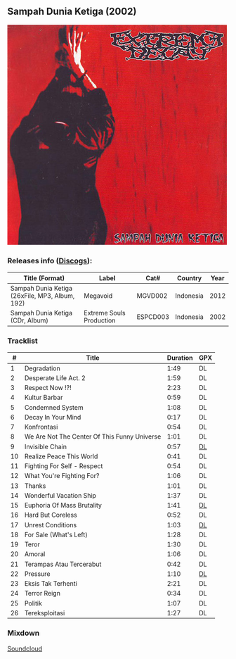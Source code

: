 ## Sampah Dunia Ketiga (2002)

![Alt text](cover.jpg?raw=true "Sampah Dunia Ketiga")

### Releases info ([Discogs](https://www.discogs.com/Extreme-Decay-Sampah-Dunia-Ketiga/release/3681444)):

| Title (Format) | Label | Cat# | Country | Year |
| --- | --- | --- | --- | --- |
| Sampah Dunia Ketiga ‎(26xFile, MP3, Album, 192) | Megavoid | MGVD002 | Indonesia | 2012 |
| Sampah Dunia Ketiga ‎(CDr, Album) | Extreme Souls Production | ESPCD003 | Indonesia | 2002 |

### Tracklist

| # | Title | Duration | GPX |
| --- | --- | --- | --- |
| 1 | Degradation | 1:49 | DL |
| 2 | Desperate Life Act. 2 | 1:59 | DL |
| 3 | Respect Now !?! | 2:23 | DL |
| 4 | Kultur Barbar | 0:59 | DL |
| 5 | Condemned System | 1:08 | DL |
| 6 | Decay In Your Mind | 0:17 | DL |
| 7 | Konfrontasi | 0:54 | DL |
| 8 | We Are Not The Center Of This Funny Universe | 1:01 | DL |
| 9 | Invisible Chain | 0:57 | [DL](09.%20Invisible%20Chain.gpx?raw=true) |
| 10 | Realize Peace This World | 0:41 | DL |
| 11 | Fighting For Self - Respect | 0:54 | DL |
| 12 | What You're Fighting For? | 1:06 | DL |
| 13 | Thanks | 1:01 | DL |
| 14 | Wonderful Vacation Ship | 1:37 | DL |
| 15 | Euphoria Of Mass Brutality | 1:41 | [DL](15.%20Euphoria%20Of%20Mass%20Brutality.gpx?raw=true) |
| 16 | Hard But Coreless | 0:52 | DL |
| 17 | Unrest Conditions | 1:03 | [DL](17.%20Unrest%20Conditions.gpx?raw=true) |
| 18 | For Sale (What's Left) | 1:28 | DL |
| 19 | Teror | 1:30 | DL |
| 20 | Amoral | 1:06 | DL |
| 21 | Terampas Atau Tercerabut | 0:42 | DL |
| 22 | Pressure | 1:10 | [DL](22.%20Pressure.gpx?raw=true) |
| 23 | Eksis Tak Terhenti | 2:21 | DL |
| 24 | Terror Reign | 0:34 | DL |
| 25 | Politik | 1:07 | DL |
| 26 | Tereksploitasi | 1:27 | DL |

### Mixdown

[Soundcloud](https://soundcloud.com/cecekpawon/sets/ed-midi-samplers)
